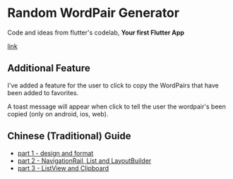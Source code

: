 # Random WordPair Generator
Code and ideas from flutter's codelab, **Your first Flutter App**

[link](https://codelabs.developers.google.com/codelabs/flutter-codelab-first)

## Additional Feature
I've added a feature for the user to click to copy the WordPairs that have been added to favorites.

A toast message will appear when click to tell the user the wordpair's been copied (only on android, ios, web).

## Chinese (Traditional) Guide
- [part 1 - design and format](https://ithelp.ithome.com.tw/articles/10354452)
- [part 2 - NavigationRail, List and LayoutBuilder](https://ithelp.ithome.com.tw/articles/10355094)
- [part 3 - ListView and Clipboard](https://ithelp.ithome.com.tw/articles/10355733)
